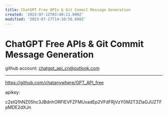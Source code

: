 ```yaml
---
title: ChatGPT Free APIs & Git Commit Message Generation
created: '2023-07-12T03:40:11.000Z'
modified: '2023-07-17T14:10:56.690Z'
---
```


# ChatGPT Free APIs & Git Commit Message Generation

github account:
chatgpt_api_cn@outlook.com

----

https://github.com/chatanywhere/GPT_API_free

apikey:

c2stQ1hNZ05hc3JBdnhORFlEVFZFMUxadEp2VFdFRjVzY0M2T3ZIaGJUZTFpMDE2dXJn
